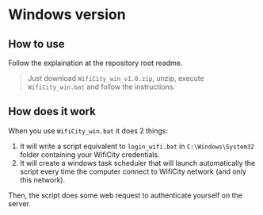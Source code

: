 # Windows version

## How to use 

Follow the explaination at the repository root readme.

> Just download `WifiCity_win_v1.0.zip`, unzip, execute `WifiCity_win.bat` and follow the instructions.

## How does it work

When you use `WifiCity_win.bat` it does 2 things:
1. It will write a script equivalent to `login_wifi.bat` in `C:\Windows\System32` folder containing your WifiCity credentials.
2. It will create a windows task scheduler that will launch automatically the script every time the computer connect to WifiCity network (and only this network).

Then, the script does some web request to authenticate yourself on the server.
